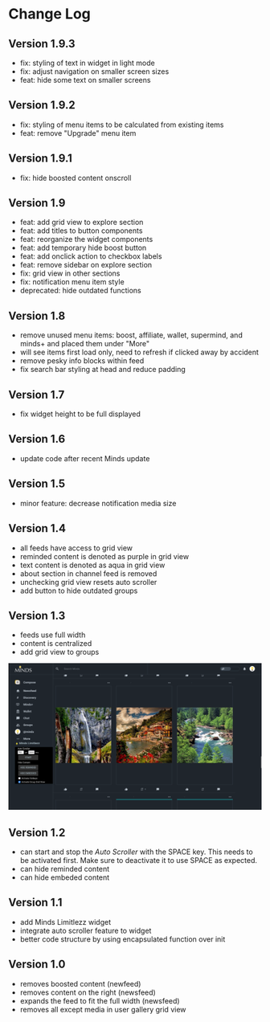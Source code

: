 # Change Log

## Version 1.9.3

- fix: styling of text in widget in light mode
- fix: adjust navigation on smaller screen sizes
- feat: hide some text on smaller screens

## Version 1.9.2

- fix: styling of menu items to be calculated from existing items
- feat: remove "Upgrade" menu item

## Version 1.9.1

- fix: hide boosted content onscroll

## Version 1.9

- feat: add grid view to explore section
- feat: add titles to button components
- feat: reorganize the widget components
- feat: add temporary hide boost button
- feat: add onclick action to checkbox labels
- feat: remove sidebar on explore section
- fix: grid view in other sections
- fix: notification menu item style
- deprecated: hide outdated functions

## Version 1.8

- remove unused menu items: boost, affiliate, wallet, supermind, and minds+ and placed them under "More"
- will see items first load only, need to refresh if clicked away by accident
- remove pesky info blocks within feed
- fix search bar styling at head and reduce padding

## Version 1.7

- fix widget height to be full displayed

## Version 1.6

- update code after recent Minds update

## Version 1.5

- minor feature: decrease notification media size

## Version 1.4

- all feeds have access to grid view
- reminded content is denoted as purple in grid view
- text content is denoted as aqua in grid view
- about section in channel feed is removed
- unchecking grid view resets auto scroller
- add button to hide outdated groups

## Version 1.3

- feeds use full width
- content is centralized
- add grid view to groups

![Minds Limitlezz Widget](./assets/img/v1.3-group-grid-view.png)

## Version 1.2

- can start and stop the *Auto Scroller* with the SPACE key. This needs to be activated first. Make sure to deactivate it to use SPACE as expected.
- can hide reminded content
- can hide embeded content

## Version 1.1

- add Minds Limitlezz widget
- integrate auto scroller feature to widget
- better code structure by using encapsulated function over init


## Version 1.0

- removes boosted content (newfeed)
- removes content on the right (newsfeed)
- expands the feed to fit the full width (newsfeed)
- removes all except media in user gallery grid view
